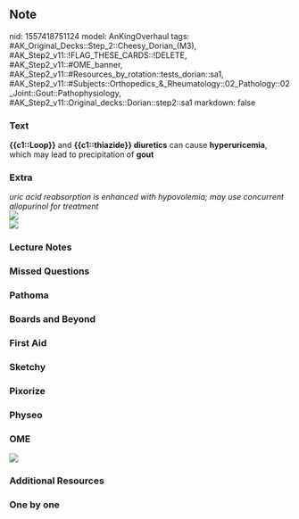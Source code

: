 ## Note
nid: 1557418751124
model: AnKingOverhaul
tags: #AK_Original_Decks::Step_2::Cheesy_Dorian_(M3), #AK_Step2_v11::!FLAG_THESE_CARDS::!DELETE, #AK_Step2_v11::#OME_banner, #AK_Step2_v11::#Resources_by_rotation::tests_dorian::sa1, #AK_Step2_v11::#Subjects::Orthopedics_&_Rheumatology::02_Pathology::02_Joint::Gout::Pathophysiology, #AK_Step2_v11::Original_decks::Dorian::step2::sa1
markdown: false

### Text
<b>{{c1::Loop}}</b> and <b>{{c1::thiazide}} diuretics</b> can cause
<b>hyperuricemia</b>, which may lead to precipitation of
<b>gout</b>

### Extra
<div>
  <div>
    <i>uric acid reabsorption is enhanced with hypovolemia; may use
    concurrent allopurinol for treatment</i>
  </div>
  <div style="font-weight: bold;"><img src=
  "paste-343215131591143.jpg"></div>
  <div style="font-weight: bold;"><img src=
  "paste-329832013496811.jpg"></div>
</div>

### Lecture Notes


### Missed Questions


### Pathoma


### Boards and Beyond


### First Aid


### Sketchy


### Pixorize


### Physeo


### OME
<div class="ome-widget">
  <a href="https://onlinemeded.org?ref=anki"><img src=
  "_OME_AnkiFlashcards_General_7.png"></a>
</div>

### Additional Resources


### One by one

